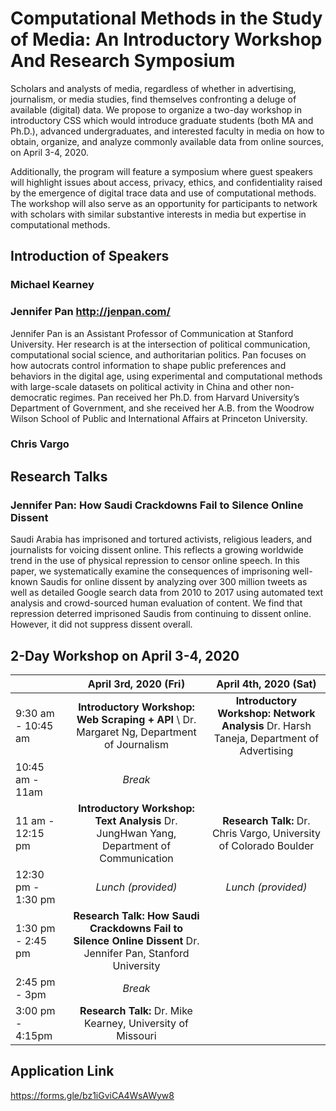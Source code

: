 # Computational Methods in the Study of Media: An Introductory Workshop And Research Symposium

Scholars and analysts of media, regardless of whether in advertising, journalism, or media studies, find themselves confronting a deluge of available (digital) data. We propose to organize a two-day workshop in introductory CSS which would introduce graduate students (both MA and Ph.D.), advanced undergraduates, and interested faculty in media on how to obtain, organize, and analyze commonly available data from online sources, on April 3-4, 2020.

Additionally, the program will feature a symposium where guest speakers will highlight issues about access, privacy, ethics, and confidentiality raised by the emergence of digital trace data and use of computational methods. The workshop will also serve as an opportunity for participants to network with scholars with similar substantive interests in media but expertise in computational methods.


## Introduction of Speakers 
### Michael Kearney

### Jennifer Pan http://jenpan.com/

Jennifer Pan is an Assistant Professor of Communication at Stanford University. Her research is at the intersection of political communication, computational social science, and authoritarian politics. Pan focuses on how autocrats control information to shape public preferences and behaviors in the digital age, using experimental and computational methods with large-scale datasets on political activity in China and other non-democratic regimes. Pan received her Ph.D. from Harvard University’s Department of Government, and she received her A.B. from the Woodrow Wilson School of Public and International Affairs at Princeton University. 


### Chris Vargo

## Research Talks
### Jennifer Pan: How Saudi Crackdowns Fail to Silence Online Dissent

Saudi Arabia has imprisoned and tortured activists, religious leaders, and journalists for voicing dissent online. This reflects a growing worldwide trend in the use of physical repression to censor online speech. In this paper, we systematically examine the consequences of imprisoning well-known Saudis for online dissent by analyzing over 300 million tweets as well as detailed Google search data from 2010 to 2017 using automated text analysis and crowd-sourced human evaluation of content. We find that repression deterred imprisoned Saudis from continuing to dissent online. However, it did not suppress dissent overall.

## 2-Day Workshop on April 3-4, 2020

|| April 3rd, 2020  (Fri)  | April 4th, 2020  (Sat)|
| ----------------------- | :-------------: | :-------------: |
| 9:30 am - 10:45 am |**Introductory Workshop: Web Scraping  + API** \\ Dr. Margaret Ng, Department of Journalism|**Introductory Workshop: Network Analysis** Dr. Harsh Taneja, Department of Advertising  |
| 10:45 am - 11am | *Break*  |
| 11 am - 12:15 pm | **Introductory Workshop: Text Analysis** Dr. JungHwan Yang, Department of Communication  |**Research Talk:** Dr. Chris Vargo, University of Colorado Boulder |
| 12:30 pm - 1:30 pm | *Lunch (provided)* | *Lunch (provided)*  |
| 1:30 pm - 2:45 pm | **Research Talk: How Saudi Crackdowns Fail to Silence Online Dissent** Dr. Jennifer Pan, Stanford University ||
| 2:45 pm - 3pm | *Break* | |
| 3:00 pm - 4:15pm | **Research Talk:** Dr. Mike Kearney, University of Missouri ||

## Application Link
https://forms.gle/bz1iGviCA4WsAWyw8
